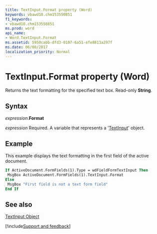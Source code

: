 ```yaml
---
title: TextInput.Format property (Word)
keywords: vbawd10.chm153550851
f1_keywords:
- vbawd10.chm153550851
ms.prod: word
api_name:
- Word.TextInput.Format
ms.assetid: 5950cabb-dfd3-0107-6a51-efe8813a297f
ms.date: 06/08/2017
localization_priority: Normal
---
```



# TextInput.Format property (Word)

Returns the text formatting for the specified text box. Read-only  **String**.


## Syntax

_expression_.**Format**

_expression_ Required. A variable that represents a '[TextInput](Word.TextInput.md)' object.


## Example

This example displays the text formatting in the first field of the active document.


```vb
If ActiveDocument.FormFields(1).Type = wdFieldFormTextInput Then 
 MsgBox ActiveDocument.FormFields(1).TextInput.Format 
Else 
 MsgBox "First field is not a text form field" 
End If
```


## See also


[TextInput Object](Word.TextInput.md)

[!include[Support and feedback](~/includes/feedback-boilerplate.md)]